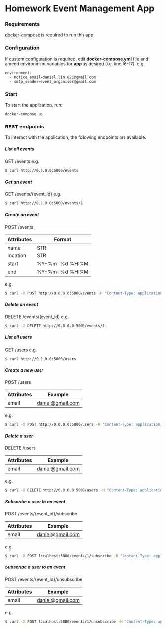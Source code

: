 # Homework Event Management App

### Requirements
[docker-compose](https://docs.docker.com/compose/install/) is required to run this app.

### Configuration
If custom configuration is required, edit **docker-compose.yml** file and amend environment variables for **app** as desired (i.e. line 16-17).
e.g.
```
environment:
  - notice_email=daniel.lin.821@gmail.com
  - smtp_sender=event_organiser@gmail.com
```

### Start
To start the application, run:
```sh
docker-compose up
```

### REST endpoints
To interact with the application, the following endpoints are available:

##### List all events
GET /events
e.g.
```sh
$ curl http://0.0.0.0:5000/events
```

##### Get an event
GET /events/{event_id}
e.g.
```sh
$ curl http://0.0.0.0:5000/events/1
```

##### Create an event
POST /events

| Attributes  | Format |
| ------------- | ---------------- |
| name  | STR  |
| location  | STR  |
| start | %Y-%m-%d %H:%M |
| end | %Y-%m-%d %H:%M |

e.g.
```sh
$ curl -X POST http://0.0.0.0:5000/events -H "Content-Type: application/json" -d '{"name": "Daniel Birthday Party", "location": "Tokyo", "start": "2019-08-21 20:00", "end": "2019-08-22 00:00"}'
```

##### Delete an event
DELETE /events/{event_id}
e.g.
```sh
$ curl -X DELETE http://0.0.0.0:5000/events/1
```

##### List all users
GET /users
e.g.
```sh
$ curl http://0.0.0.0:5000/users
```

##### Create a new user
POST /users

| Attributes | Example |
| ------ | ----------------- |
| email | daniel@gmail.com |

e.g.
```sh
$ curl -X POST http://0.0.0.0:5000/users -H "Content-Type: application/json" -d '{"email": "daniel@gmail.com"}'
```

##### Delete a user
DELETE /users

| Attributes | Example |
| ------ | ----------------- |
| email | daniel@gmail.com |

e.g.
```sh
$ curl -X DELETE http://0.0.0.0:5000/users -H "Content-Type: application/json" -d '{"email": "daniel@gmail.com"}'
```

##### Subscribe a user to an event
POST /events/{event_id}/subscribe

| Attributes | Example |
| ------ | ----------------- |
| email | daniel@gmail.com |

e.g.
```sh
$ curl -X POST localhost:5000/events/1/subscribe -H "Content-Type: application/json" -d '{"email": "daniel@gmail.com"}'
```

##### Subscribe a user to an event
POST /events/{event_id}/unsubscribe

| Attributes | Example |
| ------ | ----------------- |
| email | daniel@gmail.com |

e.g.
```sh
$ curl -X POST localhost:5000/events/1/unsubscribe -H "Content-Type: application/json" -d '{"email": "daniel@gmail.com"}'
```
